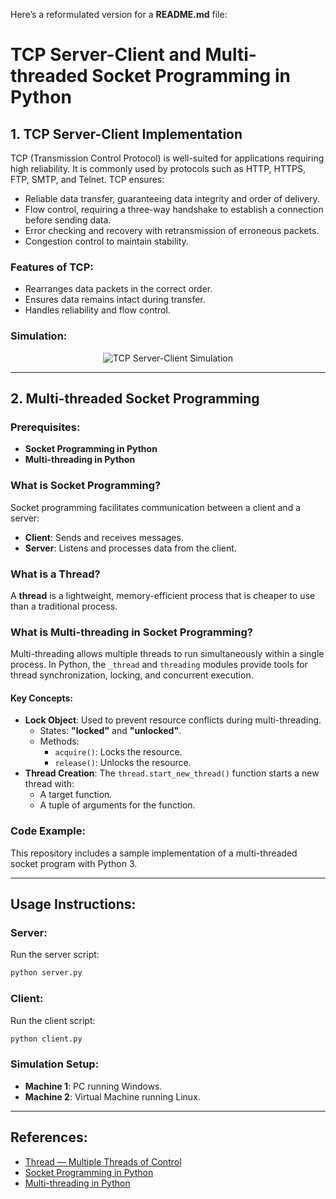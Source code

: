 Here’s a reformulated version for a **README.md** file:

# TCP Server-Client and Multi-threaded Socket Programming in Python

## 1. TCP Server-Client Implementation

TCP (Transmission Control Protocol) is well-suited for applications requiring high reliability. It is commonly used by protocols such as HTTP, HTTPS, FTP, SMTP, and Telnet. TCP ensures:
- Reliable data transfer, guaranteeing data integrity and order of delivery.
- Flow control, requiring a three-way handshake to establish a connection before sending data.
- Error checking and recovery with retransmission of erroneous packets.
- Congestion control to maintain stability.

### Features of TCP:
- Rearranges data packets in the correct order.
- Ensures data remains intact during transfer.
- Handles reliability and flow control.

### Simulation:
<p align="center">
  <img src="https://i.imgur.com/x7pXND4.png" alt="TCP Server-Client Simulation">
</p>

---

## 2. Multi-threaded Socket Programming

### Prerequisites:
- **Socket Programming in Python**
- **Multi-threading in Python**

### What is Socket Programming?
Socket programming facilitates communication between a client and a server:
- **Client**: Sends and receives messages.
- **Server**: Listens and processes data from the client.

### What is a Thread?
A **thread** is a lightweight, memory-efficient process that is cheaper to use than a traditional process.

### What is Multi-threading in Socket Programming?
Multi-threading allows multiple threads to run simultaneously within a single process. In Python, the `_thread` and `threading` modules provide tools for thread synchronization, locking, and concurrent execution.

#### Key Concepts:
- **Lock Object**: Used to prevent resource conflicts during multi-threading.
  - States: **"locked"** and **"unlocked"**.
  - Methods:
    - `acquire()`: Locks the resource.
    - `release()`: Unlocks the resource.
- **Thread Creation**: The `thread.start_new_thread()` function starts a new thread with:
  - A target function.
  - A tuple of arguments for the function.

### Code Example:
This repository includes a sample implementation of a multi-threaded socket program with Python 3.

---

## Usage Instructions:

### Server:
Run the server script:
```bash
python server.py
```

### Client:
Run the client script:
```bash
python client.py
```

### Simulation Setup:
- **Machine 1**: PC running Windows.
- **Machine 2**: Virtual Machine running Linux.

---

## References:
- [Thread — Multiple Threads of Control](https://docs.python.org/2/library/thread.html)
- [Socket Programming in Python](https://www.geeksforgeeks.org/socket-programming-python/)
- [Multi-threading in Python](https://www.geeksforgeeks.org/multithreading-python-set-1/)
```
